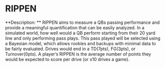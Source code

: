 # RIPPEN
**Description: **
RIPPEN aims to measure a QBs passing performance and provide a meaningful quantification that can be easily analyzed.  In a simulated world, how well would a QB perform starting from their 20 yard line and only performing pass plays. This pass played will be selected using a Bayesian model, which allows rookies and backups with minimal data to be fairly evaluated. Drives would end in a TD(7pts), FG(3pts), or Turnover(0pts). A player’s RIPPEN is the average number of points they would be expected to score per drive (or x10 drives a game).
